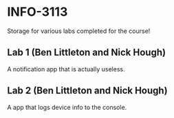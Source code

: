 # INFO-3113
  Storage for various labs completed for the course!
## Lab 1 (Ben Littleton and Nick Hough)
  A notification app that is actually useless.
## Lab 2 (Ben Littleton and Nick Hough)
  A app that logs device info to the console.
